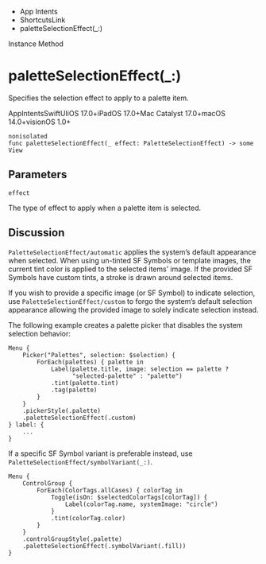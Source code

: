 

- App Intents
- ShortcutsLink
-  paletteSelectionEffect(\_:) 

Instance Method

# paletteSelectionEffect(\_:)

Specifies the selection effect to apply to a palette item.

AppIntentsSwiftUIiOS 17.0+iPadOS 17.0+Mac Catalyst 17.0+macOS 14.0+visionOS 1.0+

``` source
nonisolated
func paletteSelectionEffect(_ effect: PaletteSelectionEffect) -> some View
```

## Parameters 

`effect`  

The type of effect to apply when a palette item is selected.

## Discussion

`PaletteSelectionEffect/automatic` applies the system’s default appearance when selected. When using un-tinted SF Symbols or template images, the current tint color is applied to the selected items’ image. If the provided SF Symbols have custom tints, a stroke is drawn around selected items.

If you wish to provide a specific image (or SF Symbol) to indicate selection, use `PaletteSelectionEffect/custom` to forgo the system’s default selection appearance allowing the provided image to solely indicate selection instead.

The following example creates a palette picker that disables the system selection behavior:

```
Menu {
    Picker("Palettes", selection: $selection) {
        ForEach(palettes) { palette in
            Label(palette.title, image: selection == palette ?
                  "selected-palette" : "palette")
            .tint(palette.tint)
            .tag(palette)
        }
    }
    .pickerStyle(.palette)
    .paletteSelectionEffect(.custom)
} label: {
    ...
}
```

If a specific SF Symbol variant is preferable instead, use `PaletteSelectionEffect/symbolVariant(_:)`.

```
Menu {
    ControlGroup {
        ForEach(ColorTags.allCases) { colorTag in
            Toggle(isOn: $selectedColorTags[colorTag]) {
                Label(colorTag.name, systemImage: "circle")
            }
            .tint(colorTag.color)
        }
    }
    .controlGroupStyle(.palette)
    .paletteSelectionEffect(.symbolVariant(.fill))
}
```

